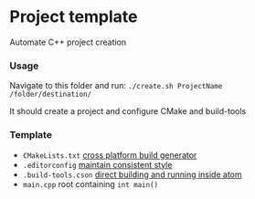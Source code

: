 # Project template
Automate C++ project creation

### Usage
Navigate to this folder and run: `./create.sh ProjectName /folder/destination/`

It should create a project and configure CMake and build-tools

### Template
* `CMakeLists.txt` [cross platform build generator](https://cmake.org/)
* `.editorconfig` [maintain consistent style](http://editorconfig.org/)
* `.build-tools.cson` [direct building and running inside atom](https://atom.io/packages/build-tools)
* `main.cpp` root containing `int main()`

